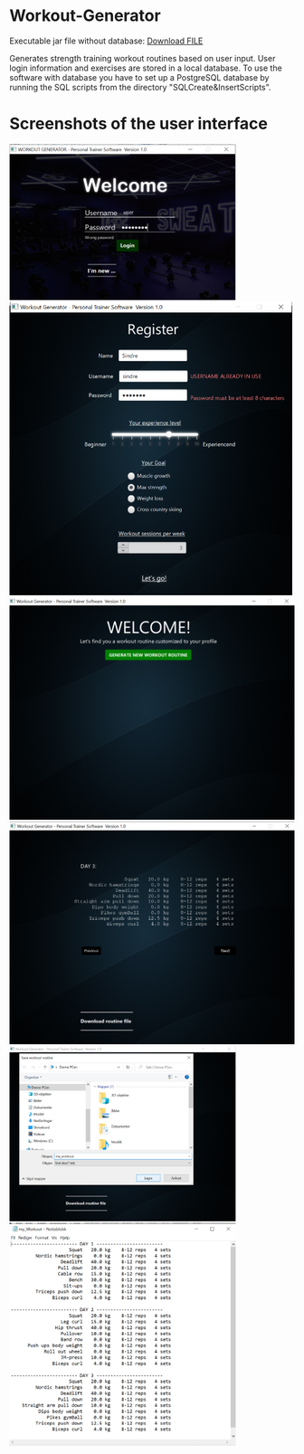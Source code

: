 # Workout-Generator
Executable jar file without database:
<a id="raw-url" href="https://raw.githubusercontent.com/godager/Workout-Generator/master/WorkoutGeneratorDemo.jar">Download FILE</a>

Generates strength training workout routines based on user input. User login information and exercises are stored in a local database.
To use the software with database you have to set up a PostgreSQL database by running the SQL scripts from the directory "SQLCreate&InsertScripts".



# Screenshots of the user interface
<img src="resources/images/login.png" width=400>
<img src="resources/images/register.png" width=500>
<img src="resources/images/welcomeW.png" width=600>
<img src="resources/images/dayW.png" width=600>
<img src="resources/images/saveW.png" width=400>
<img src="resources/images/txt.png" width=400>



